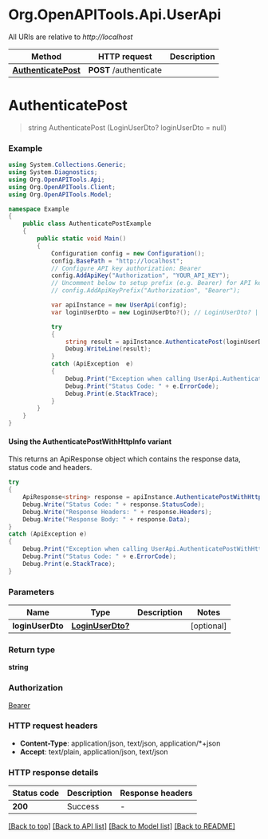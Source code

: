 # Org.OpenAPITools.Api.UserApi

All URIs are relative to *http://localhost*

| Method | HTTP request | Description |
|--------|--------------|-------------|
| [**AuthenticatePost**](UserApi.md#authenticatepost) | **POST** /authenticate |  |

<a id="authenticatepost"></a>
# **AuthenticatePost**
> string AuthenticatePost (LoginUserDto? loginUserDto = null)



### Example
```csharp
using System.Collections.Generic;
using System.Diagnostics;
using Org.OpenAPITools.Api;
using Org.OpenAPITools.Client;
using Org.OpenAPITools.Model;

namespace Example
{
    public class AuthenticatePostExample
    {
        public static void Main()
        {
            Configuration config = new Configuration();
            config.BasePath = "http://localhost";
            // Configure API key authorization: Bearer
            config.AddApiKey("Authorization", "YOUR_API_KEY");
            // Uncomment below to setup prefix (e.g. Bearer) for API key, if needed
            // config.AddApiKeyPrefix("Authorization", "Bearer");

            var apiInstance = new UserApi(config);
            var loginUserDto = new LoginUserDto?(); // LoginUserDto? |  (optional) 

            try
            {
                string result = apiInstance.AuthenticatePost(loginUserDto);
                Debug.WriteLine(result);
            }
            catch (ApiException  e)
            {
                Debug.Print("Exception when calling UserApi.AuthenticatePost: " + e.Message);
                Debug.Print("Status Code: " + e.ErrorCode);
                Debug.Print(e.StackTrace);
            }
        }
    }
}
```

#### Using the AuthenticatePostWithHttpInfo variant
This returns an ApiResponse object which contains the response data, status code and headers.

```csharp
try
{
    ApiResponse<string> response = apiInstance.AuthenticatePostWithHttpInfo(loginUserDto);
    Debug.Write("Status Code: " + response.StatusCode);
    Debug.Write("Response Headers: " + response.Headers);
    Debug.Write("Response Body: " + response.Data);
}
catch (ApiException e)
{
    Debug.Print("Exception when calling UserApi.AuthenticatePostWithHttpInfo: " + e.Message);
    Debug.Print("Status Code: " + e.ErrorCode);
    Debug.Print(e.StackTrace);
}
```

### Parameters

| Name | Type | Description | Notes |
|------|------|-------------|-------|
| **loginUserDto** | [**LoginUserDto?**](LoginUserDto?.md) |  | [optional]  |

### Return type

**string**

### Authorization

[Bearer](../README.md#Bearer)

### HTTP request headers

 - **Content-Type**: application/json, text/json, application/*+json
 - **Accept**: text/plain, application/json, text/json


### HTTP response details
| Status code | Description | Response headers |
|-------------|-------------|------------------|
| **200** | Success |  -  |

[[Back to top]](#) [[Back to API list]](../README.md#documentation-for-api-endpoints) [[Back to Model list]](../README.md#documentation-for-models) [[Back to README]](../README.md)

